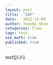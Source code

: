 ```yaml
---
layout: post
title:  "IAF"
date:   2022-11-09
author: Yoonbo Shim
categories: Flow
tags: test
use_math: true
published: true
---
```


test입니다.

